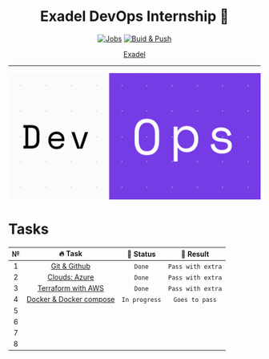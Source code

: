 <div align="center">

# Exadel DevOps Internship 🤘

[![Jobs](https://github.com/kh-elbrus/exadel_practices/actions/workflows/workflow.yml/badge.svg)](https://github.com/kh-elbrus/exadel_practices/actions/workflows/workflow.yml)
[![Buid & Push](https://github.com/kh-elbrus/exadel_practices/actions/workflows/docker-image.yml/badge.svg)](https://github.com/kh-elbrus/exadel_practices/actions/workflows/docker-image.yml)

[Exadel](https://exadel.com/)

</div>

---
<div align="center">

![DevOps](./src/devops.gif)

</div>

# Tasks

|   №   |                    🔥 Task                    |   👀 Status    |     🚩 Result      |
| :---: | :------------------------------------------: | :-----------: | :---------------: |
|   1   |      [Git & Github](./Task1/README.md)       |    `Done`     | `Pass with extra` |
|   2   |      [Clouds: Azure](./Task2/README.md)      |    `Done`     | `Pass with extra` |
|   3   |   [Terraform with AWS](./Task3/README.md)    |    `Done`     | `Pass with extra` |
|   4   | [Docker & Docker compose](./Task4/README.md) | `In progress` |  `Goes to pass`   |
|   5   |                                              |               |                   |
|   6   |                                              |               |                   |
|   7   |                                              |               |                   |
|   8   |                                              |               |                   |
